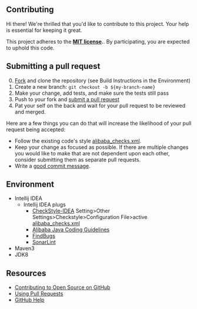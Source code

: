 Contributing
------------

[MIT license]: ./LICENSE.md
[fork]: https://github.com/GourdErwa/java-design/fork
[pr]: https://github.com/GourdErwa/java-design/compare

Hi there! We're thrilled that you'd like to contribute to this project. Your help is essential for keeping it great.

This project adheres to the **[MIT license][MIT license].**. By participating, you are expected to uphold this code.

Submitting a pull request
-------------------------

0. [Fork][] and clone the repository (see Build Instructions in the Environment)
0. Create a new branch: `git checkout -b ${my-branch-name}`
0. Make your change, add tests, and make sure the tests still pass
0. Push to your fork and [submit a pull request][pr]
0. Pat your self on the back and wait for your pull request to be reviewed and merged.

Here are a few things you can do that will increase the likelihood of your pull request being accepted:

- Follow the existing code's style [alibaba_checks.xml](./checkstyle/alibaba_checks.xml).
- Keep your change as focused as possible. If there are multiple changes you would like to make that are not dependent upon each other, consider submitting them as separate pull requests.
- Write a [good commit message](http://tbaggery.com/2008/04/19/a-note-about-git-commit-messages.html).

## Environment

 * Intellij IDEA
 	* Intellij IDEA plugs
    	* [CheckStyle-IDEA](https://plugins.jetbrains.com/plugin/1065-checkstyle-idea)
    	Setting>Other Settings>Checkstyle>Configuration File>active [alibaba_checks.xml](./checkstyle/alibaba_checks.xml)
    	* [Alibaba Java Coding Guidelines](https://plugins.jetbrains.com/plugin/10046-alibaba-java-coding-guidelines)
    	* [FindBugs](https://plugins.jetbrains.com/plugin/3847-findbugs-idea)
    	* [SonarLint](https://plugins.jetbrains.com/plugin/7973-sonarlint)
 * Maven3
 * JDK8


## Resources

- [Contributing to Open Source on GitHub](https://guides.github.com/activities/contributing-to-open-source/)
- [Using Pull Requests](https://help.github.com/articles/using-pull-requests/)
- [GitHub Help](https://help.github.com)
